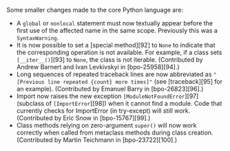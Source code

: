 Some smaller changes made to the core Python language are:

* A `global` or `nonlocal` statement must now textually appear before the first use of the affected name in the same scope. Previously this was a `SyntaxWarning`.
* It is now possible to set a [special method][92] to `None` to indicate that the corresponding operation is not available. For example, if a class sets `[__iter__()`][93] to `None`, the class is not iterable. (Contributed by Andrew Barnert and Ivan Levkivskyi in [bpo-25958][94].)
* Long sequences of repeated traceback lines are now abbreviated as `"[Previous line repeated {count} more times]"` (see [traceback][95] for an example). (Contributed by Emanuel Barry in [bpo-26823][96].)
* Import now raises the new exception `[ModuleNotFoundError`][97] (subclass of `[ImportError`][98]) when it cannot find a module. Code that currently checks for ImportError (in try-except) will still work. (Contributed by Eric Snow in [bpo-15767][99].)
* Class methods relying on zero-argument `super()` will now work correctly when called from metaclass methods during class creation. (Contributed by Martin Teichmann in [bpo-23722][100].)
